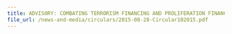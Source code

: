 ```yaml
---
title: ADVISORY: COMBATING TERRORISM FINANCING AND PROLIFERATION FINANCING
file_url: /news-and-media/circulars/2015-08-28-Circular102015.pdf
---
```

